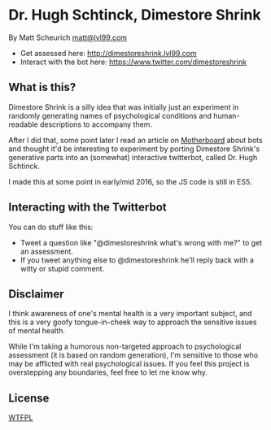 # Dr. Hugh Schtinck, Dimestore Shrink

By Matt Scheurich <matt@lvl99.com>

 * Get assessed here: http://dimestoreshrink.lvl99.com
 * Interact with the bot here: https://www.twitter.com/dimestoreshrink


## What is this?
 
Dimestore Shrink is a silly idea that was initially just an experiment in randomly generating names of psychological
conditions and human-readable descriptions to accompany them.

After I did that, some point later I read an article on [Motherboard](https://motherboard.vice.com/en_us/article/mg7g3y/how-to-make-a-not-racist-bot)
about bots and thought it'd be interesting to experiment by porting Dimestore Shrink's generative parts into an
(somewhat) interactive twitterbot, called Dr. Hugh Schtinck.

I made this at some point in early/mid 2016, so the JS code is still in ES5.


## Interacting with the Twitterbot

You can do stuff like this:
 - Tweet a question like "@dimestoreshrink what's wrong with me?" to get an assessment.
 - If you tweet anything else to @dimestoreshrink he'll reply back with a witty or stupid comment.


## Disclaimer

I think awareness of one's mental health is a very important subject, and this is a very goofy tongue-in-cheek way to
approach the sensitive issues of mental health.

While I'm taking a humorous non-targeted approach to psychological assessment (it is based on random generation), I'm
sensitive to those who may be afflicted with real psychological issues. If you feel this project is overstepping any
boundaries, feel free to let me know why.


## License

[WTFPL](http://www.wtfpl.net/about/)
